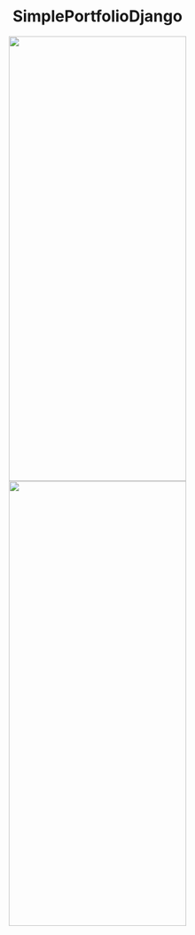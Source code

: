 <div align=center>
  
# SimplePortfolioDjango

  <div>
  <img src="https://github.com/dkushlevich/Dkushlevich/blob/main/images/portfolio1.png" style="width:320px;height:800px;">
  <img src="https://github.com/dkushlevich/Dkushlevich/blob/main/images/portfolio2.png" style="width:320px;height:800px;">
  </div>
</div>
